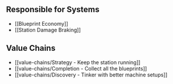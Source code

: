## Responsible for Systems
- [[Blueprint Economy]]
- [[Station Damage Braking]]
## Value Chains
- [[value-chains/Strategy - Keep the station running]]
- [[value-chains/Completion - Collect all the blueprints]]
- [[value-chains/Discovery - Tinker with better machine setups]]